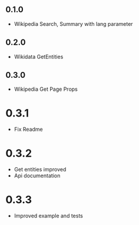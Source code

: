 ## 0.1.0

- Wikipedia Search, Summary with lang parameter

## 0.2.0

- Wikidata GetEntities

## 0.3.0

- Wikipedia Get Page Props

# 0.3.1

- Fix Readme

# 0.3.2

- Get entities improved
- Api documentation

# 0.3.3

- Improved example and tests

